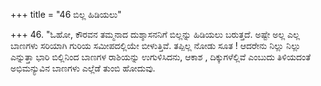 +++
title = "46 ಬಿಲ್ಲ ಹಿಡಿಯಲು"

+++
46. "ಓಹೋ, ಕೌರವನ ತಮ್ಮನಾದ ದುಶ್ಶಾಸನನಿಗೆ ಬಿಲ್ಲನ್ನು ಹಿಡಿಯಲು ಬರುತ್ತದೆ. ಅಷ್ಟೇ ಅಲ್ಲ ಎಲ್ಲ ಬಾಣಗಳು ಸರಿಯಾಗಿ ಗುರಿಯ ಸಮೀಪದಲ್ಲಿಯೇ ಬೀಳುತ್ತಿವೆ. ತಪ್ಪಿಲ್ಲ ನೋಡು ಸೂತ ! ಆದರೇನು ನಿಲ್ಲು ನಿಲ್ಲು ಎನ್ನುತ್ತಾ ಭಾರಿ ಬಿಲ್ಲಿನಿಂದ ಬಾಣಗಳ ರಾಶಿಯನ್ನು ಉಗುಳಿಸಿದನು, ಆಕಾಶ , ದಿಕ್ಕುಗಳೆಲ್ಲಿವೆ ಎಂಬುದು ತಿಳಿಯದಂತೆ  ಅಭಿಮನ್ಯುವಿನ ಬಾಣಗಳು ಎಲ್ಲೆಡೆ ತುಂಬಿ ಹೋದುವು.